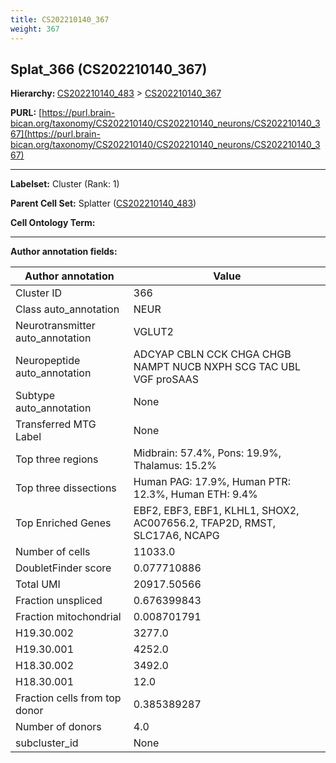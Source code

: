 ```yaml
---
title: CS202210140_367
weight: 367
---
```

## Splat_366 (CS202210140_367)
<b>Hierarchy: </b>
[CS202210140_483](../CS202210140_483) >
[CS202210140_367](../CS202210140_367)

**PURL:** [https://purl.brain-bican.org/taxonomy/CS202210140/CS202210140_neurons/CS202210140_367](https://purl.brain-bican.org/taxonomy/CS202210140/CS202210140_neurons/CS202210140_367)

---


**Labelset:** Cluster (Rank: 1)

**Parent Cell Set:** Splatter ([CS202210140_483](../CS202210140_483))



**Cell Ontology Term:** 

[MARKER GENES.]: #


---

[TRANSFERRED ANNOTATIONS.]: #


[AUTHOR ANNOTATION FIELDS.]: #


**Author annotation fields:**

| Author annotation | Value |
|-------------------|-------|
|Cluster ID|366|
|Class auto_annotation|NEUR|
|Neurotransmitter auto_annotation|VGLUT2|
|Neuropeptide auto_annotation|ADCYAP CBLN CCK CHGA CHGB NAMPT NUCB NXPH SCG TAC UBL VGF proSAAS|
|Subtype auto_annotation|None|
|Transferred MTG Label|None|
|Top three regions|Midbrain: 57.4%, Pons: 19.9%, Thalamus: 15.2%|
|Top three dissections|Human PAG: 17.9%, Human PTR: 12.3%, Human ETH: 9.4%|
|Top Enriched Genes|EBF2, EBF3, EBF1, KLHL1, SHOX2, AC007656.2, TFAP2D, RMST, SLC17A6, NCAPG|
|Number of cells|11033.0|
|DoubletFinder score|0.077710886|
|Total UMI|20917.50566|
|Fraction unspliced|0.676399843|
|Fraction mitochondrial|0.008701791|
|H19.30.002|3277.0|
|H19.30.001|4252.0|
|H18.30.002|3492.0|
|H18.30.001|12.0|
|Fraction cells from top donor|0.385389287|
|Number of donors|4.0|
|subcluster_id|None|
